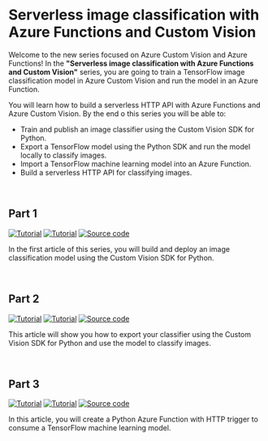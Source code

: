 # Serverless image classification with Azure Functions and Custom Vision 

Welcome to the new series focused on Azure Custom Vision and Azure Functions! In the **"Serverless image classification with Azure Functions and Custom Vision"** series, you are going to train a TensorFlow image classification model in Azure Custom Vision and run the model in an Azure Function.

You will learn how to build a serverless HTTP API with Azure Functions and Azure Custom Vision. By the end o this series you will be able to:

- Train and publish an image classifier using the Custom Vision SDK for Python.
- Export a TensorFlow model using the Python SDK and run the model locally to classify images.
- Import a TensorFlow machine learning model into an Azure Function.
- Build a serverless HTTP API for classifying images.

<br>

## Part 1
<p>
  <a href="https://sfoteini.github.io/blog/serverless-image-classification-with-azure-functions-and-custom-vision-part-1/" target="_blank"><img src="https://img.shields.io/badge/Instructions-informational?style=for-the-badge" alt="Tutorial"></a>
  <a href="https://techcommunity.microsoft.com/t5/educator-developer-blog/serverless-image-classification-with-azure-functions-and-custom/ba-p/3638355/?WT.mc_id=AI-MVP-5004971" target="_blank"><img src="https://img.shields.io/badge/Microsoft Tech Community Blog-critical?style=for-the-badge" alt="Tutorial"></a>
  <a href="/part1-Custom-Vision-model/main.py" target="_blank"><img src="https://img.shields.io/badge/Python App-yellow?style=for-the-badge" alt="Source code"></a>
</p>

In the first article of this series, you will build and deploy an image classification model using the Custom Vision SDK for Python.

<br>

## Part 2
<p>
  <a href="https://sfoteini.github.io/blog/serverless-image-classification-with-azure-functions-and-custom-vision-part-2/" target="_blank"><img src="https://img.shields.io/badge/Instructions-informational?style=for-the-badge" alt="Tutorial"></a>
  <a href="https://techcommunity.microsoft.com/t5/educator-developer-blog/serverless-image-classification-with-azure-functions-and-custom/ba-p/3638372/?WT.mc_id=AI-MVP-5004971" target="_blank"><img src="https://img.shields.io/badge/Microsoft Tech Community Blog-critical?style=for-the-badge" alt="Tutorial"></a>
  <a href="/part2-export-custom-model/predict.py" target="_blank"><img src="https://img.shields.io/badge/Python App-yellow?style=for-the-badge" alt="Source code"></a>
</p>

This article will show you how to export your classifier using the Custom Vision SDK for Python and use the model to classify images.

<br>

## Part 3
<p>
  <a href="https://sfoteini.github.io/blog/serverless-image-classification-with-azure-functions-and-custom-vision-part-3/" target="_blank"><img src="https://img.shields.io/badge/Instructions-informational?style=for-the-badge" alt="Tutorial"></a>
  <a href="https://techcommunity.microsoft.com/t5/educator-developer-blog/serverless-image-classification-with-azure-functions-and-custom/ba-p/3647841/?WT.mc_id=AI-MVP-5004971" target="_blank"><img src="https://img.shields.io/badge/Microsoft Tech Community Blog-critical?style=for-the-badge" alt="Tutorial"></a>
  <a href="/part3-function" target="_blank"><img src="https://img.shields.io/badge/Python App-yellow?style=for-the-badge" alt="Source code"></a>
</p>

In this article, you will create a Python Azure Function with HTTP trigger to consume a TensorFlow machine learning model.

<br>